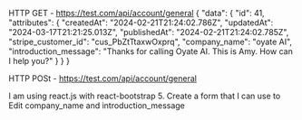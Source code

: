 
HTTP GET - https://test.com/api/account/general
{
  "data": 
      {
          "id": 41,
          "attributes": {
              "createdAt": "2024-02-21T21:24:02.786Z",
              "updatedAt": "2024-03-17T21:21:25.013Z",
              "publishedAt": "2024-02-21T21:24:02.785Z",
              "stripe_customer_id": "cus_PbZtTtaxwOxprq",
              "company_name": "oyate AI",
              "introduction_message": "Thanks for calling Oyate AI.  This is Amy.  How can I help you?"
          }
      }
}

HTTP POSt - https://test.com/api/account/general

I am using react.js with react-bootstrap 5. Create a form that I can use to Edit company_name and introduction_message